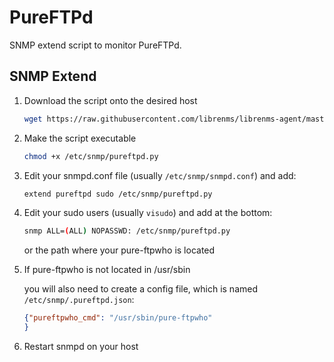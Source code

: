 # PureFTPd

SNMP extend script to monitor PureFTPd.

## SNMP Extend

1. Download the script onto the desired host

    ```bash
    wget https://raw.githubusercontent.com/librenms/librenms-agent/master/snmp/pureftpd.py -O /etc/snmp/pureftpd.py
    ```

2. Make the script executable

    ```bash
    chmod +x /etc/snmp/pureftpd.py
    ```

3. Edit your snmpd.conf file (usually `/etc/snmp/snmpd.conf`) and add:

    ```bash
    extend pureftpd sudo /etc/snmp/pureftpd.py
    ```

4. Edit your sudo users (usually `visudo`) and add at the bottom:

    ```bash
    snmp ALL=(ALL) NOPASSWD: /etc/snmp/pureftpd.py
    ```
    
    or the path where your pure-ftpwho is located


5. If pure-ftpwho is not located in /usr/sbin

    you will also need to create a config file, which is named `/etc/snmp/.pureftpd.json`: 

    ```json
    {"pureftpwho_cmd": "/usr/sbin/pure-ftpwho"
    }
    ```

5. Restart snmpd on your host
